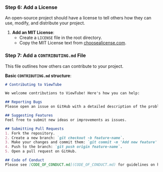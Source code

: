 
### Step 6: Add a License

An open-source project should have a license to tell others how they can use, modify, and distribute your project.

1. **Add an MIT License**:
   - Create a `LICENSE` file in the root directory.
   - Copy the MIT License text from [choosealicense.com](https://choosealicense.com/licenses/mit/).

### Step 7: Add a `CONTRIBUTING.md` File

This file outlines how others can contribute to your project.

**Basic `CONTRIBUTING.md` structure**:
```markdown
# Contributing to ViewTube

We welcome contributions to ViewTube! Here's how you can help:

## Reporting Bugs
Please open an issue on GitHub with a detailed description of the problem.

## Suggesting Features
Feel free to submit new ideas or improvements as issues.

## Submitting Pull Requests
1. Fork the repository.
2. Create a new branch: `git checkout -b feature-name`.
3. Make your changes and commit them: `git commit -m 'Add new feature'`.
4. Push to the branch: `git push origin feature-name`.
5. Open a pull request on GitHub.

## Code of Conduct
Please see [CODE_OF_CONDUCT.md](CODE_OF_CONDUCT.md) for guidelines on how to engage with the community.
